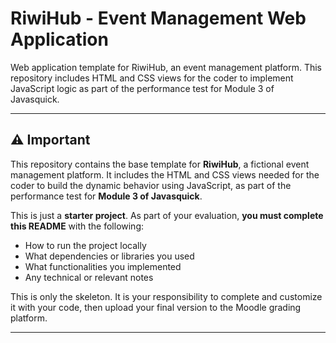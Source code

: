 # RiwiHub - Event Management Web Application
Web application template for RiwiHub, an event management platform. This repository includes HTML and CSS views for the coder to implement JavaScript logic as part of the performance test for Module 3 of Javasquick.

---

## ⚠️ Important

This repository contains the base template for **RiwiHub**, a fictional event management platform. It includes the HTML and CSS views needed for the coder to build the dynamic behavior using JavaScript, as part of the performance test for **Module 3 of Javasquick**.

This is just a **starter project**. As part of your evaluation, **you must complete this README** with the following:

- How to run the project locally
- What dependencies or libraries you used
- What functionalities you implemented
- Any technical or relevant notes

This is only the skeleton. It is your responsibility to complete and customize it with your code, then upload your final version to the Moodle grading platform.

---
